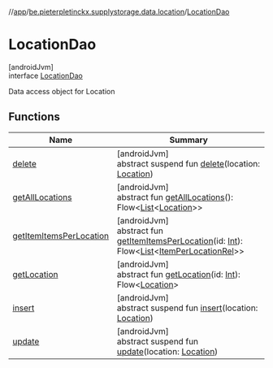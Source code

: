 //[app](../../../index.md)/[be.pieterpletinckx.supplystorage.data.location](../index.md)/[LocationDao](index.md)

# LocationDao

[androidJvm]\
interface [LocationDao](index.md)

Data access object for Location

## Functions

| Name | Summary |
|---|---|
| [delete](delete.md) | [androidJvm]<br>abstract suspend fun [delete](delete.md)(location: [Location](../-location/index.md)) |
| [getAllLocations](get-all-locations.md) | [androidJvm]<br>abstract fun [getAllLocations](get-all-locations.md)(): Flow&lt;[List](https://kotlinlang.org/api/latest/jvm/stdlib/kotlin.collections/-list/index.html)&lt;[Location](../-location/index.md)&gt;&gt; |
| [getItemItemsPerLocation](get-item-items-per-location.md) | [androidJvm]<br>abstract fun [getItemItemsPerLocation](get-item-items-per-location.md)(id: [Int](https://kotlinlang.org/api/latest/jvm/stdlib/kotlin/-int/index.html)): Flow&lt;[List](https://kotlinlang.org/api/latest/jvm/stdlib/kotlin.collections/-list/index.html)&lt;[ItemPerLocationRel](../../be.pieterpletinckx.supplystorage.data.itemPerLocation/-item-per-location-rel/index.md)&gt;&gt; |
| [getLocation](get-location.md) | [androidJvm]<br>abstract fun [getLocation](get-location.md)(id: [Int](https://kotlinlang.org/api/latest/jvm/stdlib/kotlin/-int/index.html)): Flow&lt;[Location](../-location/index.md)&gt; |
| [insert](insert.md) | [androidJvm]<br>abstract suspend fun [insert](insert.md)(location: [Location](../-location/index.md)) |
| [update](update.md) | [androidJvm]<br>abstract suspend fun [update](update.md)(location: [Location](../-location/index.md)) |
